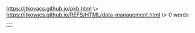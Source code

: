 <p id="path"><a href="../../pkb.html">https://jtkovacs.github.io/pkb.html</a> \> <a href="https://jtkovacs.github.io/REFS/HTML/data-management.html">https://jtkovacs.github.io/REFS/HTML/data-management.html</a> \> 0 words </p><table class="TOC"><tr><td></td></tr></table>
